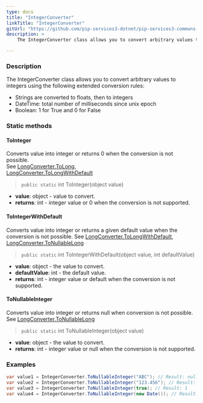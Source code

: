 ```yaml
---
type: docs
title: "IntegerConverter"
linkTitle: "IntegerConverter"
gitUrl: "https://github.com/pip-services3-dotnet/pip-services3-commons-dotnet"
description: > 
    The IntegerConverter class allows you to convert arbitrary values to integers using extended conversion rules.

---
```


### Description
    
The IntegerConverter class allows you to convert arbitrary values to integers using the following extended conversion rules:

- Strings are converted to floats, then to integers
- DateTime: total number of milliseconds since unix epoсh  
- Boolean: 1 for True and 0 for False

### Static methods

#### ToInteger
Converts value into integer or returns 0 when the conversion is not possible.  
See [LongConverter.ToLong](../long_converter/#tolong),  
[LongConverter.ToLongWithDefault](../long_converter/#tolongwithdefault)

> `public static` int ToInteger(object value)

- **value**: object - value to convert.
- **returns**: int - integer value or 0 when the conversion is not supported.

#### ToIntegerWithDefault
Converts value into integer or returns a given default value when the conversion is not possible.
See [LongConverter.ToLongWithDefault](../long_converter/#tolongwithdefault),  
[LongConverter.ToNullableLong](../long_converter/#tonullablelong)

> `public static` int ToIntegerWithDefault(object value, int defaultValue)

- **value**: object - the value to convert.
- **defaultValue**: int - the default value.
- **returns**: int - integer value or default when the conversion is not supported. 

#### ToNullableInteger
Converts value into integer or returns null when conversion is not possible.
See [LongConverter.ToNullableLong](../long_converter/#tonullablelong)

> `public static` int ToNullableInteger(object value)

- **value**: object - the value to convert.
- **returns**: int - integer value or null when the conversion is not supported.

### Examples

```cs
var value1 = IntegerConverter.ToNullableInteger("ABC"); // Result: null
var value2 = IntegerConverter.ToNullableInteger("123.456"); // Result: 123.456
var value3 = IntegerConverter.ToNullableInteger(true); // Result: 1
var value4 = IntegerConverter.ToNullableInteger(new Date()); // Result: current milliseconds

```
